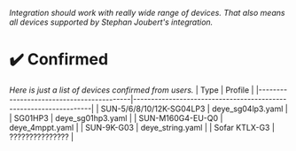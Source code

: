 _Integration should work with really wide range of devices. That also means all devices supported by Stephan Joubert's integration._

# ✔️ Confirmed
_Here is just a list of devices confirmed from users._
| Type                                     | Profile                                                          |
|------------------------------------------|------------------------------------------------------------------|
| SUN-5/6/8/10/12K-SG04LP3                 | deye_sg04lp3.yaml                                                |
| SG01HP3                                  | deye_sg01hp3.yaml                                                |
| SUN-M160G4-EU-Q0                         | deye_4mppt.yaml                                                  |
| SUN-9K-G03                               | deye_string.yaml                                                 |
| Sofar KTLX-G3                            | ???????????????                                                  |

